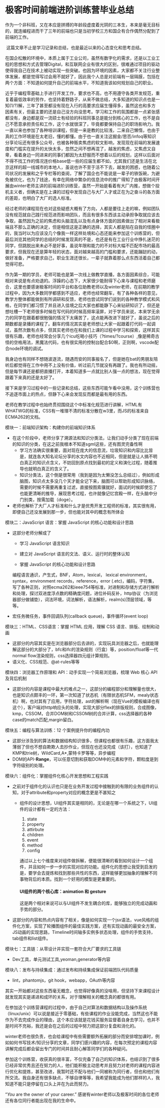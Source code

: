 # 极客时间前端进阶训练营毕业总结

​	作为一个非科班，又在本应是拼搏的年龄段虚度着光阴的三本生，本来是毫无目标的，就连编程进而干了三年的前端也只是当初学校三方和国企有合作偶然分配到了前端的工作。

​	这篇文章不止是学习记录和总结，也是最近以来的心态变化和思考总结。

​	在国企松散的环境中，本质上属于工业公司，虽然有数字化的需求，还是以工业工程的思想和方式去管理Digital，和互联网企业有很大的区别，很难通过项目的驱动使得我自己在技术上被动实现一些突破。也因为环境的因素，大家都不关注行业整体发展，都是觉得写过会用不就好了，因此我个人总是对前端有一层隔膜，包括在两个方面：不知道如何提升自己的前端水平，不知道我该如何规划自己的职业。

​	近乎于编程零基础上手进行开发工作，要求也不高，也不用遵守各类开发规范，重复着最低效率的劳作，也坚持着野路子，从来不做总结，大多知道的知识点也是一知(1/?)解，三年了甚至都没有现在入行的高要求应届生懂得多，虽然这也和多方因素有关，但最主要的还是自己没方向没思考。学习和工作的氛围都是一点紧张感都没有，身边都是双一流硕士有经验的科班同事总是能分到核心的工作，也不是自己不愿意承担责任和工作，这个水就很深了，毕竟都要保持自己的职场影响力。我一直以来也参加了各种培训课程，但是一来是教的比较浅，二来自己懒惰，也由于真的工作环境是在太老旧，懂的都懂。由于也一直关注这掘金/思否/infoq等知识分享论坛还有很多公众号，也被各种贩卖焦虑的软文影响，发现现在前端的发展速度和门槛实在提升的太快太多，忽然之间不想再混了，越发的焦虑，又焦虑又自卑，看着身边一同进来的同事们都因为太舒服而不想着以后的规划，这样以后面对不得不找工作的情况连价格base低一些的应届生都不如，尤其我们还是生活在北京这样的超一线城市的本地人，虽说也许不至于活不下去，越发的困惑，也随着公司状况的发展和之乎专栏等的查阅，了解了国企也不能说是一辈子的铁饭碗，为避免被优化，也为了钱途，有幸在网络中繁杂的信息流中的推广得知了由极客时间开展由winter老师主讲的前端进阶训练营，虽然一开始是看着有大厂内推，想做个投机主义者，但确实是在上课的过程中发现自己与大厂人才或正在为之奋斗的各方面的差距，也明白了大厂的选人标准。

​	经过老师的课程现在也对这些疑惑大概有了方向，人都是要往上走的嘛，例如团队没有规范就自己践行规范进而影响团队，而且有很多东西该主动承担争取就应该去争取，虽然因为之前的焦虑和头脑混乱以及有点身体方面的因素做出了相对来看极端且不那么正确的决定，但是相信这是正确的选择，其实人都是陷在自我的怪圈中的，我当时以为应该没几个像我一样这样处境和心态还能来参加这个训练营的，但最后浏览其他同学的总结的时候发现真的不是，也还是有在工业行业中挣扎迷茫的同学，但跳脱出来未必不是好事，虽说年限和能力的不对标大幅不匹配市场的最高要求，但我现在还是算年轻的状态，面对越来越高的门槛和要求，还能蹦跶的动，做好准备，严格要求自己，职业生涯还很长，一辈子就靠着那么点东西活着自己都觉得可悲。

​	作为第一期的学员，老师可能也是第一次线上做教学直播，各方面因素综合，可能相对来说是有点劝退的。浮躁的心态下，大家很少能耐得下心来与课程和老师磨合，这里也要感谢极客时间的平台和各位助教老师以及winter老师，在前期的教学过程中，因为大多数同学都感到不适应，老师也经常翻车，有了各种各样的意见，教学方整体都能做到有所调研和反馈，老师也尝试同学们说到的各种教学模式和风格，在同学们都习惯了并且进入佳境之后大家也都能静下心来钻研知识了，但还是想吐槽一下老师很多时候在写代码的时候高频率滚屏，对于学员来说，本来学无余力的同学在跟着都很勉强的情况下太痛苦了，这点能再改进下就好了，虽说之后的期数都是录播的课程了。翻车的情况其实是老师想让大家一起跟着打代码一起调试，虽然次数有点多，但其实老师也在和我们上课的过程中学习和探索，这样其实很有乐趣，老师也经常会分享几个icu吃喝小技巧（?times/?course）,像是稀奇古怪的空格用法，黑魔法代码，也有很实用的控制台配合$0啊，正则啊，vscode配合node环境的调试。

​	我身边也有同样不想随波逐流，随遇而安的同事报名了，但是她在bat的男朋友陪听后都觉得在工作中用不上没有价值，听过前几节就没有再跟了。我也有所动摇，但是每节课还是都把直播打开，本着知道多一点就比别人强一点的想法，现在觉得跟着下来真的还是太好了。

​	接下来是学习过程中的一些记录和总结，这些东西可能乍看中没用，这个训练营也不追逐市面上的热点，但静下心来会发现反而都是最有用的东西。

​	老师在教学过程中也始终贯彻围绕这个中标准化规范进行讲解，HTML有WHATWG的标准，CSS有一堆理不清的标准分散在w3里，而JS的标准来自ECMA262的文档。

模块一：前端知识架构：构建你的前端知识体系

+ 在这个阶段中，老师分享了溯源法和知识分类法，让我们动手分类了现在前端的知识的分类，在这之前我根本不知道sgml这些，还有图灵完备性啊
  + 学习方法确实很重要，面对现在庞大的信息流，垃圾知识和内容比比皆是，就连各大知名论坛分享的水文内容也不近相同，但是就是让人搞不明白真正的知识点含义，不妨回到原点找到最初的定义和演化过程，随着推导也就明白真正的含义了。
  + 知识分类法，这个倒是很常用（我到是因为太懒没怎么总结过），例如形成脑图，知识点太多没几个天才能全记下来，脑图可以帮助形成知识脉络，需要的时候不需要再重复过滤，直接按图索骥就好，面试的时候即使忘了也能更清晰的推导，展现思考过程，也许就像记忆宫殿一样，在头脑中分门别类，按需加载（doge）。
+ 老师也解析了大厂人才标准和什么才是优秀开发工程师的标准，其实很有用，即便自己还没发展到那一步，但也能对其中的概念有所体会

模块二：JavaScript 语言：掌握 JavaScript 的核心功能和设计思路

+ 这部分老师分解成了

  + 学习 JavaScript 语言知识

  + 建立对 JavaScript 语言的文法、语义、运行时的整体认知

  + 掌握 JavaScript 的核心功能和设计思路

  编程语言通识，产生式，BNF，Atom，lexical， lexical environment，syntax，environment records，reference，error (.etc)，编码，字符集，写了各种正则，对照ecma262和ieee754等标准，对进制和存储方式进行解析和处理，探讨双进度浮点数的精确度问题，进位补码反补，http协议（为浏览器部分做铺垫），词法环境，词法解析，语法解析，realm(s)顶层领域，等等。

+ 宏任务微任务，事件回调队列(callback queue)，事件循环(event loop)

模块三：HTML、CSS语言：掌握 HTML 应用，理解 CSS 语言、排版、绘制和动画

+ 这部分的内容其实是在浏览器部分后去讲的，实现玩具浏览器之后，也就能理解这部分的大部分了，bfc和ifc的渲染规则（行盒）等，position/float等一代normal flow渲染规则，css选择器四元组计算规则。
+ 语义化、CSS规范、@at-rules等等

模块四：浏览器工作原理和 API：动手实现一个简易浏览器，梳理 Web 核心 API 及背后机制

+ 这部分的内容是课程中最大的难点之一，这部分的编程部分和理解量也很大，也是知识点颇丰的一环，第一次知道了状态机（有限状态机SFM，mealy状态机）啊，也对其有了应用，字符处理，ast的解析啊（现在Vue的模板编译也有这个），客户端对http响应头的处理，实现大部分flex的排版规则，合成图像，kmp，CSSOM，合并DOM树和CSSOM树的合并计算，css选择器的各种case的match匹配,margin留白。

模块五：编程与算法训练：12 个案例提升你的编程内功

+ 这部分涉及到的算法和数据结构知识很多，但课程也都很有乐趣，这方面我太薄弱了但也不想自欺欺人去抄作业，但现在也还没完成（该打），也知道了KMP和trie树，WildCard,A*,蒙特卡罗等等，异步编程
+ DOM的API-**Range**，可以任意切割和获取DOM中的元素和字符，颗粒度是到字符级别的处理。

模块六：组件化：掌握组件化核心开发思想和工程实践

+ 之前对于组件化的认识也只是在业务开发过程中接触到的有限的业务组件的认知，对于attribute和property对应的概念更是不甚知之

  + 组件的设计思想，UI组件其实是相同的，无论是在哪一个系统之下，UI组件的设计都有一定的方法：

    1. state
    2. property
    3. attirbute
    4. children
    5. event
    6. method
    7. config

    通过以上七个维度来对组件做拆解，便能很清晰的看到如何设计一个组件，并且如何一步一步的实现对应的功能。组件化的思想让我受到启发的是，要学会去提炼和找到那些共性的东西，这样能够更加抽象的理解不同事物背后的本质。找到一个好用的模型是更重要的。

    #### UI组件的两个核心库：animation 和 gesture

    这是两个相对来说可以与UI组件不发生耦合的库，能够独立的完成动画和手势的部分。

+ 这部分的内容和热点内容有了相关，像是如何实现一个jsx语法，vue风格的组件化方案，实现了轮播图组件的最佳实践方案，还有实现动画的最安全方案，JS动画的实现思路，Timeline时间轴多实例多状态处理，组件的手势支持，tab组件和list组件。

模块七：工具链：从零设计并实现一套符合大厂要求的工具链

+ Dev工具，单元测试工具,yeoman,generator等内容

模块八：发布与持续集成：通过发布和持续集成保证前端团队代码质量

+ lint，phantomjs，git hook，webapp，OAuth等内容

​	其实一开始都对这些东西毫无概念，也觉得好像真的没啥用，但坚持下来课程设计就发现其实是递进和成环的关系，对于理解相关的概念真的都很有用。

​	在参加这个训练营课程的过程中，由于自己对算法和数据结构以及操作系统（linux/unix）可以说是接近于零基础，有些课程的作业没能完成，当然这也不能作为不去完成作业的理由，这个本应该就是花钱买服务监督着自身去学习，也并不是时间不充裕，我还是会在之后的过程中努力把这部分复盘和消化的。

​	winter老师也很负责，也会给课程中有些需要额外拓展的部分而安排增加课时，例如如何书写技术/知识分享的文章，同学们感兴趣的内容，在每次预定的课程内容讲解完成后都会留出专门的时间并且耐心解答同学们的各种疑问。

​	参加这个训练营，收获真的很丰富，不仅完备了自己的知识体系，也结识到了很多已经非常优秀且还在努力的人，他们能积极主动思考并且努力对老师的课程内容进行优化和提炼，甚至改进，我暂时还不配与他们一同被称为同行者，但也和他们有所交流。我自身还有很多缺点，不够自律等等，我希望我能成为他们那样的人，我知道不能只是停留在口头上并在为此而努力。

“*You* are the owner of your career.” 感谢有winter老师以及极客时间的各位老师还有各位同行者能出现在我的生命中。